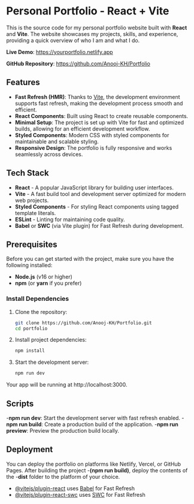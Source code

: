 # Personal Portfolio - React + Vite

This is the source code for my personal portfolio website built with **React** and **Vite**. The website showcases my projects, skills, and experience, providing a quick overview of who I am and what I do.

**Live Demo**: https://yourportfolio.netlify.app 

**GitHub Repository**: https://github.com/Anooj-KH/Portfolio

## Features

- **Fast Refresh (HMR)**: Thanks to [Vite](https://vitejs.dev/), the development environment supports fast refresh, making the development process smooth and efficient.
- **React Components**: Built using React to create reusable components.
- **Minimal Setup**: The project is set up with Vite for fast and optimized builds, allowing for an efficient development workflow.
- **Styled Components**: Modern CSS with styled components for maintainable and scalable styling.
- **Responsive Design**: The portfolio is fully responsive and works seamlessly across devices.

## Tech Stack

- **React** - A popular JavaScript library for building user interfaces.
- **Vite** - A fast build tool and development server optimized for modern web projects.
- **Styled Components** - For styling React components using tagged template literals.
- **ESLint** - Linting for maintaining code quality.
- **Babel** or **SWC** (via Vite plugin) for Fast Refresh during development.

## Prerequisites

Before you can get started with the project, make sure you have the following installed:

- **Node.js** (v16 or higher)
- **npm** (or **yarn** if you prefer)

### Install Dependencies

1. Clone the repository:

   ```bash
   git clone https://github.com/Anooj-KH/Portfolio.git
   cd portfolio

2. Install project dependencies:   

   ```bash
   npm install

3. Start the development server:

   ```bash
   npm run dev

Your app will be running at http://localhost:3000.

## Scripts

-**npm run dev**: Start the development server with fast refresh enabled.
-**npm run build**: Create a production build of the application.
-**npm run preview**: Preview the production build locally.

## Deployment

You can deploy the portfolio on platforms like Netlify, Vercel, or GitHub Pages. After building the project -**(npm run build)**, deploy the contents of the -**dist** folder to the platform of your choice.

- [@vitejs/plugin-react](https://github.com/vitejs/vite-plugin-react/blob/main/packages/plugin-react/README.md) uses [Babel](https://babeljs.io/) for Fast Refresh
- [@vitejs/plugin-react-swc](https://github.com/vitejs/vite-plugin-react-swc) uses [SWC](https://swc.rs/) for Fast Refresh
